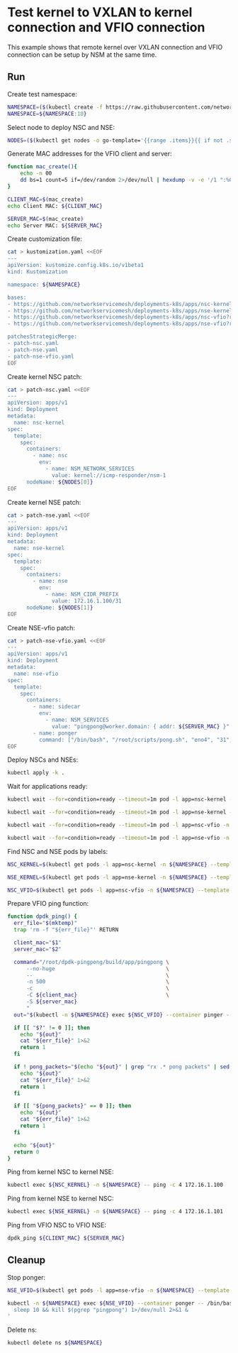 # Test kernel to VXLAN to kernel connection and VFIO connection

This example shows that remote kernel over VXLAN connection and VFIO connection can be setup by NSM at the same time.

## Run

Create test namespace:
```bash
NAMESPACE=($(kubectl create -f https://raw.githubusercontent.com/networkservicemesh/deployments-k8s/02c494813fef4c8f16eb659158801c832b9a3167/examples/use-cases/namespace.yaml)[0])
NAMESPACE=${NAMESPACE:10}
```

Select node to deploy NSC and NSE:
```bash
NODES=($(kubectl get nodes -o go-template='{{range .items}}{{ if not .spec.taints  }}{{index .metadata.labels "kubernetes.io/hostname"}} {{end}}{{end}}'))
```

Generate MAC addresses for the VFIO client and server:
```bash
function mac_create(){
    echo -n 00
    dd bs=1 count=5 if=/dev/random 2>/dev/null | hexdump -v -e '/1 ":%02x"'
}
```
```bash
CLIENT_MAC=$(mac_create)
echo Client MAC: ${CLIENT_MAC}
```
```bash
SERVER_MAC=$(mac_create)
echo Server MAC: ${SERVER_MAC}
```

Create customization file:
```bash
cat > kustomization.yaml <<EOF
---
apiVersion: kustomize.config.k8s.io/v1beta1
kind: Kustomization

namespace: ${NAMESPACE}

bases:
- https://github.com/networkservicemesh/deployments-k8s/apps/nsc-kernel?ref=02c494813fef4c8f16eb659158801c832b9a3167
- https://github.com/networkservicemesh/deployments-k8s/apps/nse-kernel?ref=02c494813fef4c8f16eb659158801c832b9a3167
- https://github.com/networkservicemesh/deployments-k8s/apps/nsc-vfio?ref=02c494813fef4c8f16eb659158801c832b9a3167
- https://github.com/networkservicemesh/deployments-k8s/apps/nse-vfio?ref=02c494813fef4c8f16eb659158801c832b9a3167

patchesStrategicMerge:
- patch-nsc.yaml
- patch-nse.yaml
- patch-nse-vfio.yaml
EOF
```

Create kernel NSC patch:
```bash
cat > patch-nsc.yaml <<EOF
---
apiVersion: apps/v1
kind: Deployment
metadata:
  name: nsc-kernel
spec:
  template:
    spec:
      containers:
        - name: nsc
          env:
            - name: NSM_NETWORK_SERVICES
              value: kernel://icmp-responder/nsm-1
      nodeName: ${NODES[0]}
EOF
```

Create kernel NSE patch:
```bash
cat > patch-nse.yaml <<EOF
---
apiVersion: apps/v1
kind: Deployment
metadata:
  name: nse-kernel
spec:
  template:
    spec:
      containers:
        - name: nse
          env:
            - name: NSM_CIDR_PREFIX
              value: 172.16.1.100/31
      nodeName: ${NODES[1]}
EOF
```

Create NSE-vfio patch:
```bash
cat > patch-nse-vfio.yaml <<EOF
---
apiVersion: apps/v1
kind: Deployment
metadata:
  name: nse-vfio
spec:
  template:
    spec:
      containers:
        - name: sidecar
          env:
            - name: NSM_SERVICES
              value: "pingpong@worker.domain: { addr: ${SERVER_MAC} }"
        - name: ponger
          command: ["/bin/bash", "/root/scripts/pong.sh", "eno4", "31", ${SERVER_MAC}]
EOF
```

Deploy NSCs and NSEs:
```bash
kubectl apply -k .
```

Wait for applications ready:
```bash
kubectl wait --for=condition=ready --timeout=1m pod -l app=nsc-kernel -n ${NAMESPACE}
```
```bash
kubectl wait --for=condition=ready --timeout=1m pod -l app=nse-kernel -n ${NAMESPACE}
```
```bash
kubectl wait --for=condition=ready --timeout=1m pod -l app=nsc-vfio -n ${NAMESPACE}
```
```bash
kubectl wait --for=condition=ready --timeout=1m pod -l app=nse-vfio -n ${NAMESPACE}
```

Find NSC and NSE pods by labels:
```bash
NSC_KERNEL=$(kubectl get pods -l app=nsc-kernel -n ${NAMESPACE} --template '{{range .items}}{{.metadata.name}}{{"\n"}}{{end}}')
```
```bash
NSE_KERNEL=$(kubectl get pods -l app=nse-kernel -n ${NAMESPACE} --template '{{range .items}}{{.metadata.name}}{{"\n"}}{{end}}')
```
```bash
NSC_VFIO=$(kubectl get pods -l app=nsc-vfio -n ${NAMESPACE} --template '{{range .items}}{{.metadata.name}}{{"\n"}}{{end}}')
```

Prepare VFIO ping function:
```bash
function dpdk_ping() {
  err_file="$(mktemp)"
  trap 'rm -f "${err_file}"' RETURN

  client_mac="$1"
  server_mac="$2"

  command="/root/dpdk-pingpong/build/app/pingpong \
      --no-huge                                   \
      --                                          \
      -n 500                                      \
      -c                                          \
      -C ${client_mac}                            \
      -S ${server_mac}
      "
  out="$(kubectl -n ${NAMESPACE} exec ${NSC_VFIO} --container pinger -- /bin/bash -c "${command}" 2>"${err_file}")"

  if [[ "$?" != 0 ]]; then
    echo "${out}"
    cat "${err_file}" 1>&2
    return 1
  fi

  if ! pong_packets="$(echo "${out}" | grep "rx .* pong packets" | sed -E 's/rx ([0-9]*) pong packets/\1/g')"; then
    echo "${out}"
    cat "${err_file}" 1>&2
    return 1
  fi

  if [[ "${pong_packets}" == 0 ]]; then
    echo "${out}"
    cat "${err_file}" 1>&2
    return 1
  fi

  echo "${out}"
  return 0
}
```

Ping from kernel NSC to kernel NSE:
```bash
kubectl exec ${NSC_KERNEL} -n ${NAMESPACE} -- ping -c 4 172.16.1.100
```

Ping from kernel NSE to kernel NSC:
```bash
kubectl exec ${NSE_KERNEL} -n ${NAMESPACE} -- ping -c 4 172.16.1.101
```

Ping from VFIO NSC to VFIO NSE:
```bash
dpdk_ping ${CLIENT_MAC} ${SERVER_MAC}
```

## Cleanup

Stop ponger:
```bash
NSE_VFIO=$(kubectl get pods -l app=nse-vfio -n ${NAMESPACE} --template '{{range .items}}{{.metadata.name}}{{"\n"}}{{end}}')
```
```bash
kubectl -n ${NAMESPACE} exec ${NSE_VFIO} --container ponger -- /bin/bash -c '\
  sleep 10 && kill $(pgrep "pingpong") 1>/dev/null 2>&1 &                    \
'
```

Delete ns:
```bash
kubectl delete ns ${NAMESPACE}
```
